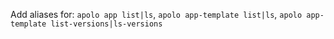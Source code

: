 Add aliases for: `apolo app list|ls`, `apolo app-template list|ls`, `apolo app-template list-versions|ls-versions`
